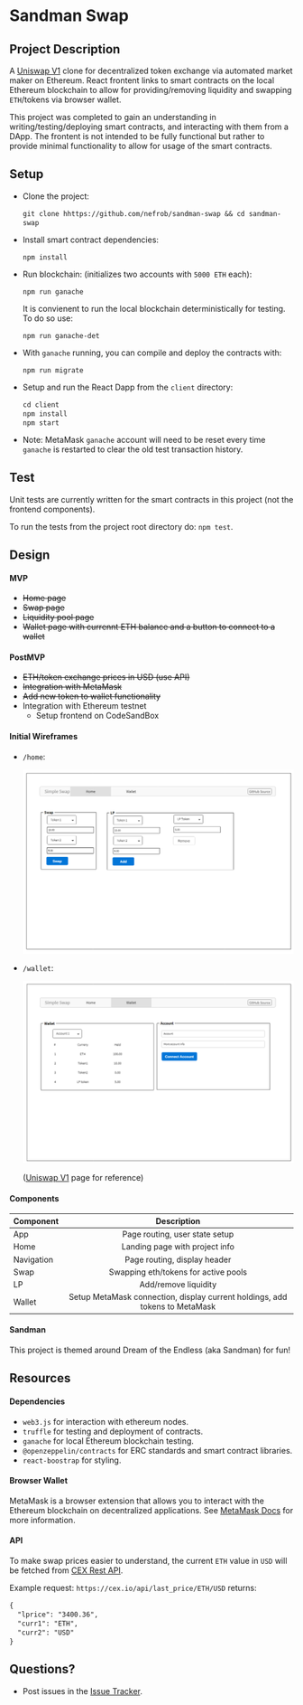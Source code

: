# Sandman Swap

## Project Description

A [Uniswap V1](https://github.com/Uniswap/uniswap-v1) clone for decentralized token exchange via automated market maker on Ethereum. React frontent links to smart contracts on the local Ethereum blockchain to allow for providing/removing liquidity and swapping `ETH`/tokens via browser wallet.

This project was completed to gain an understanding in writing/testing/deploying smart contracts, and interacting with them from a DApp. The frontent is not intended to be fully functional but rather to provide minimal functionality to allow for usage of the smart contracts.

## Setup

-   Clone the project:

    ```
    git clone hhttps://github.com/nefrob/sandman-swap && cd sandman-swap
    ```

-   Install smart contract dependencies:

    ```
    npm install
    ```

-   Run blockchain: (initializes two accounts with `5000 ETH` each):

    ```
    npm run ganache
    ```

    It is convienent to run the local blockchain deterministically for testing. To do so use:

    ```
    npm run ganache-det
    ```

-   With `ganache` running, you can compile and deploy the contracts with:

    ```
    npm run migrate
    ```

-   Setup and run the React Dapp from the `client` directory:

    ```
    cd client
    npm install
    npm start
    ```

-   Note: MetaMask `ganache` account will need to be reset every time `ganache` is restarted to clear the old test transaction history.

## Test

Unit tests are currently written for the smart contracts in this project (not the frontend components).

To run the tests from the project root directory do: `npm test`.

## Design

#### MVP

-   ~~Home page~~
-   ~~Swap page~~
-   ~~Liquidity pool page~~
-   ~~Wallet page with currennt ETH balance and a button to connect to a wallet~~

#### PostMVP

-   ~~ETH/token exchange prices in USD (use API)~~
-   ~~Integration with MetaMask~~
-   ~~Add new token to wallet functionality~~
-   Integration with Ethereum testnet
    -   Setup frontend on CodeSandBox

#### Initial Wireframes

-   `/home`:

    <img src="design/WireframeHome.png" alt="Home" width="550px" />

-   `/wallet`:

    <img src="design/WireFrameWallet.png" alt="Wallet" width="550px" />

    ([Uniswap V1](https://app.uniswap.org/#/swap) page for reference)

#### Components

| Component  |                                 Description                                 |
| ---------- | :-------------------------------------------------------------------------: |
| App        |                       Page routing, user state setup                        |
| Home       |                       Landing page with project info                        |
| Navigation |                        Page routing, display header                         |
| Swap       |                    Swapping eth/tokens for active pools                     |
| LP         |                            Add/remove liquidity                             |
| Wallet     | Setup MetaMask connection, display current holdings, add tokens to MetaMask |

#### Sandman

This project is themed around Dream of the Endless (aka Sandman) for fun!

## Resources

#### Dependencies

-   `web3.js` for interaction with ethereum nodes.
-   `truffle` for testing and deployment of contracts.
-   `ganache` for local Ethereum blockchain testing.
-   `@openzeppelin/contracts` for ERC standards and smart contract libraries.
-   `react-boostrap` for styling.

#### Browser Wallet

MetaMask is a browser extension that allows you to interact with the Ethereum blockchain on decentralized applications. See [MetaMask Docs](https://docs.metamask.io/guide/ethereum-provider.html#using-the-provider) for more information.

#### API

To make swap prices easier to understand, the current `ETH` value in `USD` will be fetched from [CEX Rest API](https://cex.io/rest-api).

Example request: `https://cex.io/api/last_price/ETH/USD` returns:

```
{
  "lprice": "3400.36",
  "curr1": "ETH",
  "curr2": "USD"
}
```

## Questions?

-   Post issues in the [Issue Tracker](https://github.com/jkeohan/rctr-final-project/issues).
